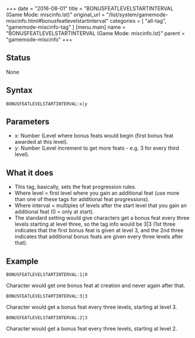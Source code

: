 +++
date = "2016-08-01"
title = "BONUSFEATLEVELSTARTINTERVAL (Game Mode: miscinfo.lst)"
original_url = "/list/system/gamemode-miscinfo.html#bonusfeatlevelstartinterval"
categories = [ "all-tag", "gamemode-miscinfo-tag" ]
[menu.main]
    name = "BONUSFEATLEVELSTARTINTERVAL (Game Mode: miscinfo.lst)"
    parent = "gamemode-miscinfo"
+++

## Status

None

## Syntax

`BONUSFEATLEVELSTARTINTERVAL:x|y`

## Parameters

-   x: Number (Level where bonus feats would begin
    (first bonus feat awarded at this level).
-   y: Number (Level increment to get more feats - e.g.
    3 for every third level).



What it does
------------

-   This tag, basically, sets the feat progression rules.
-   Where level = first level where you gain an additional feat (use
    more than one of these tags for additional feat progressions).
-   Where interval = multiples of levels after the start level that you
    gain an additional feat (0 = only at start).
-   The standard setting would give characters get a bonus feat every
    three levels starting at level three, so the tag info would be 3|3
    (1st three indicates that the first bonus feat is given at level 3,
    and the 2nd three indicates that additional bonus feats are given
    every three levels after that).

Example
-------

`BONUSFEATLEVELSTARTINTERVAL:1|0`

Character would get one bonus feat at creation and never again after
that.

`BONUSFEATLEVELSTARTINTERVAL:3|3`

Character would get a bonus feat every three levels, starting at level
3.

`BONUSFEATLEVELSTARTINTERVAL:2|3`

Character would get a bonus feat every three levels, starting at level
2.

